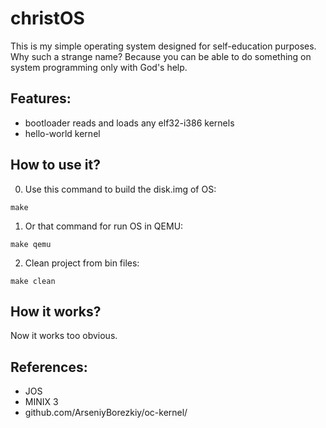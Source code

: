 # christOS
This is my simple operating system designed for self-education purposes.
Why such a strange name? Because you can be able to do something on system programming only with God's help.

## Features:
* bootloader reads and loads any elf32-i386 kernels
* hello-world kernel

## How to use it?
0. Use this command to build the disk.img of OS:
```
make
```

1. Or that command for run OS in QEMU:
```
make qemu
```

2. Clean project from bin files:
```
make clean
```

## How it works?
Now it works too obvious.

## References:
* JOS
* MINIX 3
* github.com/ArseniyBorezkiy/oc-kernel/
